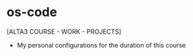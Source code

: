 # os-code

[ALTA3 COURSE - WORK - PROJECTS]

- My personal configurations for the duration of this course
